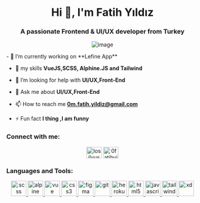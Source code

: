 <h1 align="center">Hi 👋, I'm Fatih Yıldız</h1>
<h3 align="center">A passionate Frontend & UI/UX developer from Turkey</h3>

<p align="center"> <img src="https://avatars.githubusercontent.com/u/47571500?s=460&u=469c8b75e6a2670a490149cbc480159c4b62219f&v=4" alt="image" /> </p>
- 🔭 I’m currently working on **Lefine App**

- 🌱 my skills **VueJS,SCSS, Alphine.JS and Tailwind**

- 🤝 I’m looking for help with **UI/UX,Front-End**

- 💬 Ask me about **UI/UX,Front-End**

- 📫 How to reach me **0m.fatih.yildiz@gmail.com**

- ⚡ Fun fact **I thing ,I am funny**

<h3 align="left">Connect with me:</h3>
<p align="center">
<a href="https://twitter.com/0fatihyildiz" target="blank"><img align="center" src="https://seeklogo.com/images/T/twitter-logo-A84FE9258E-seeklogo.com.png" alt="losilyus" height="30" width="40" /></a>
<a href="https://www.instagram.com/0fatihyildiz/" target="blank"><img align="center" src="https://cdn.worldvectorlogo.com/logos/instagram-2016.svg" alt="0fatihyildiz" height="30" width="40" /></a>
</p>

<h3 align="left">Languages and Tools:</h3>
<p align="center"><a href="https://sass-lang.com" target="_blank"> <img src="https://upload.wikimedia.org/wikipedia/commons/thumb/9/96/Sass_Logo_Color.svg/1280px-Sass_Logo_Color.svg.png" alt="scss" width="40" height="40"/> </a><a href="https://github.com/alpinejs/alpine" target="_blank"> <img src="https://www.markusantonwolf.com/media/pages/blog/alpine-js/1468511062-1596675049/alpinejs-logo.svg" alt="alpine" width="40" height="40"/> </a><a href="https://vuejs.org/" target="_blank"> <img src="https://upload.wikimedia.org/wikipedia/commons/thumb/9/95/Vue.js_Logo_2.svg/277px-Vue.js_Logo_2.svg.png" alt="vue" width="40" height="40"/> </a><a href="https://www.w3schools.com/css/" target="_blank"> <img src="https://devicons.github.io/devicon/devicon.git/icons/css3/css3-original-wordmark.svg" alt="css3" width="40" height="40"/> </a><a href="https://www.figma.com/" target="_blank"> <img src="https://www.vectorlogo.zone/logos/figma/figma-icon.svg" alt="figma" width="40" height="40"/> </a> <a href="https://git-scm.com/" target="_blank"> <img src="https://www.vectorlogo.zone/logos/git-scm/git-scm-icon.svg" alt="git" width="40" height="40"/> </a> <a href="https://heroku.com" target="_blank"> <img src="https://www.vectorlogo.zone/logos/heroku/heroku-icon.svg" alt="heroku" width="40" height="40"/> </a> <a href="https://www.w3.org/html/" target="_blank"> <img src="https://devicons.github.io/devicon/devicon.git/icons/html5/html5-original-wordmark.svg" alt="html5" width="40" height="40"/> </a> <a href="https://developer.mozilla.org/en-US/docs/Web/JavaScript" target="_blank"> <img src="https://devicons.github.io/devicon/devicon.git/icons/javascript/javascript-original.svg" alt="javascript" width="40" height="40"/> </a> <a href="https://tailwindcss.com/" target="_blank"> <img src="https://www.vectorlogo.zone/logos/tailwindcss/tailwindcss-icon.svg" alt="tailwind" width="40" height="40"/> </a><a href="https://www.adobe.com/products/xd.html" target="_blank"> <img src="https://cdn.worldvectorlogo.com/logos/adobe-xd.svg" alt="xd" width="40" height="40"/> </a> </p>
